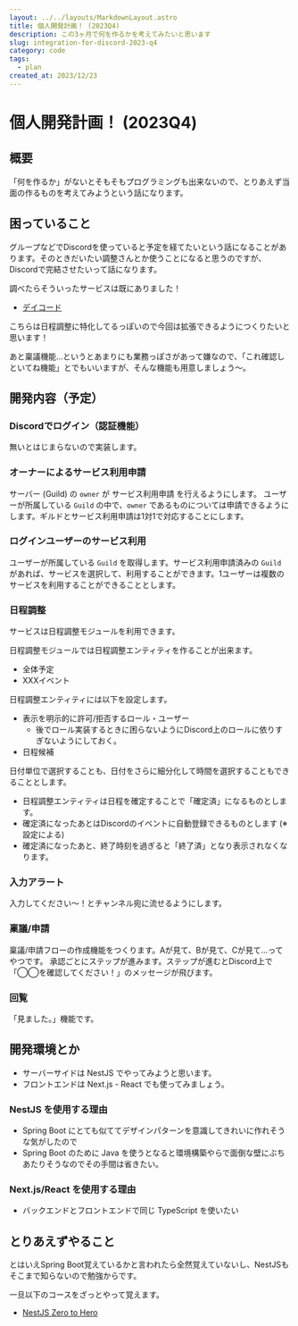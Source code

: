 ```yaml
---
layout: ../../layouts/MarkdownLayout.astro
title: 個人開発計画！ (2023Q4)
description: この3ヶ月で何を作るかを考えてみたいと思います
slug: integration-for-discord-2023-q4
category: code
tags:
  - plan
created_at: 2023/12/23
---
```


# 個人開発計画！ (2023Q4)

## 概要
「何を作るか」がないとそもそもプログラミングも出来ないので、とりあえず当面の作るものを考えてみようという話になります。

## 困っていること
グループなどでDiscordを使っていると予定を経てたいという話になることがあります。そのときだいたい調整さんとか使うことになると思うのですが、Discordで完結させたいって話になります。

調べたらそういったサービスは既にありました！
- [デイコード](https://character-sheets.appspot.com/schedule/)

こちらは日程調整に特化してるっぽいので今回は拡張できるようにつくりたいと思います！

あと稟議機能...というとあまりにも業務っぽさがあって嫌なので、「これ確認しといてね機能」とでもいいますが、そんな機能も用意しましょう～。

## 開発内容（予定）

### Discordでログイン（認証機能）

無いとはじまらないので実装します。

### オーナーによるサービス利用申請

サーバー (Guild) の `owner` が サービス利用申請 を行えるようにします。
ユーザーが所属している `Guild` の中で、`owner` であるものについては申請できるようにします。ギルドとサービス利用申請は1対1で対応することにします。

### ログインユーザーのサービス利用

ユーザーが所属している `Guild` を取得します。サービス利用申請済みの `Guild` があれば、サービスを選択して、利用することができます。1ユーザーは複数のサービスを利用することができることとします。

### 日程調整

サービスは日程調整モジュールを利用できます。

日程調整モジュールでは日程調整エンティティを作ることが出来ます。
  - 全体予定
  - XXXイベント

日程調整エンティティには以下を設定します。
  - 表示を明示的に許可/拒否するロール・ユーザー
    - 後でロール実装するときに困らないようにDiscord上のロールに依りすぎないようにしておく。
  - 日程候補

日付単位で選択することも、日付をさらに細分化して時間を選択することもできることとします。

- 日程調整エンティティは日程を確定することで「確定済」になるものとします。
- 確定済になったあとはDiscordのイベントに自動登録できるものとします (※設定による)
- 確定済になったあと、終了時刻を過ぎると「終了済」となり表示されなくなります。

### 入力アラート

入力してください～！とチャンネル宛に流せるようにします。

### 稟議/申請

稟議/申請フローの作成機能をつくります。Aが見て、Bが見て、Cが見て...ってやつです。
承認ごとにステップが進みます。ステップが進むとDiscord上で「◯◯を確認してください！」のメッセージが飛びます。

### 回覧

「見ました。」機能です。

## 開発環境とか
- サーバーサイドは NestJS でやってみようと思います。
- フロントエンドは Next.js - React でも使ってみましょう。

### NestJS を使用する理由
- Spring Boot にとても似ててデザインパターンを意識してきれいに作れそうな気がしたので
- Spring Boot のために Java を使うとなると環境構築やらで面倒な壁にぶちあたりそうなのでその手間は省きたい。

### Next.js/React を使用する理由
- バックエンドとフロントエンドで同じ TypeScript を使いたい

## とりあえずやること

とはいえSpring Boot覚えているかと言われたら全然覚えていないし、NestJSもそこまで知らないので勉強からです。

一旦以下のコースをざっとやって覚えます。
- [NestJS Zero to Hero](https://www.udemy.com/course/nestjs-zero-to-hero/)

